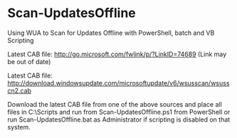 # Scan-UpdatesOffline
Using WUA to Scan for Updates Offline with PowerShell, batch and VB Scripting

Latest CAB file: http://go.microsoft.com/fwlink/p/?LinkID=74689 (Link may be out of date)

Latest CAB file: http://download.windowsupdate.com/microsoftupdate/v6/wsusscan/wsusscn2.cab

Download the latest CAB file from one of the above sources and place all files in C:\Scripts and run from Scan-UpdatesOffline.ps1 from PowerShell or run Scan-UpdatesOffline.bat as Administrator if scripting is disabled on that system.
